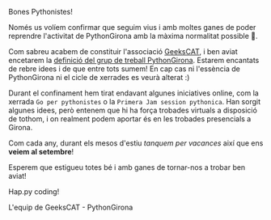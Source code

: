 Bones Pythonistes!

Només us volíem confirmar que seguim vius i amb moltes ganes de poder reprendre l'activitat de PythonGirona amb la màxima normalitat possible :muscle:.

Com sabreu acabem de constituir l'associació [GeeksCAT](https://geekscat.org), i ben aviat encetarem la [definició del grup de treball PythonGirona](https://github.com/GeeksCAT/associacio/issues/2). Estarem encantats de rebre idees i de que entre tots sumem! En cap cas ni l'essència de PythonGirona ni el cicle de xerrades es veurà alterat :)

Durant el confinament hem tirat endavant algunes iniciatives online, com la xerrada `Go per pythonistes` o la `Primera Jam session pythonica`. Han sorgit algunes idees, però entenem que hi ha força trobades virtuals a disposició de tothom, i on realment podem aportar és en les trobades presencials a Girona.

Com cada any, durant els mesos d'estiu _tanquem per vacances_ així que ens **veiem al setembre**!

Esperem que estigueu totes bé i amb ganes de tornar-nos a trobar ben aviat!

Hap.py coding!

L'equip de GeeksCAT - PythonGirona
